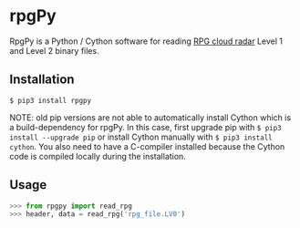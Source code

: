 # rpgPy

RpgPy is a Python / Cython software for reading [RPG cloud radar](https://www.radiometer-physics.de/products/microwave-remote-sensing-instruments/94-ghz-fmcw-doppler-cloud-radar/) Level 1 and Level 2 binary files.

Installation
------------

``` 
$ pip3 install rpgpy
```
NOTE: old pip versions are not able to automatically install Cython which is a build-dependency for rpgPy. 
In this case, first upgrade pip with `$ pip3 install --upgrade pip` or install Cython manually with `$ pip3 install cython`. You also need to have a C-compiler installed because the Cython code is compiled locally during the installation.

Usage
-----

```python
>>> from rpgpy import read_rpg
>>> header, data = read_rpg('rpg_file.LV0')
```

